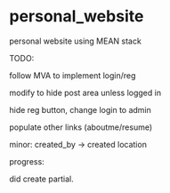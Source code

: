 # personal_website
personal website using MEAN stack


TODO:

follow MVA to implement login/reg

modify to hide post area unless logged in

hide reg button, change login to admin

populate other links (aboutme/resume)


minor:
created_by -> created location







progress:

did create partial.
